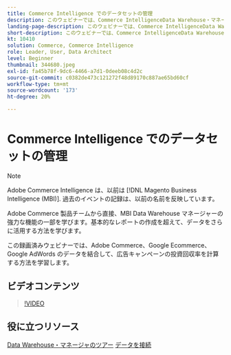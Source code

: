 ```yaml
---
title: Commerce Intelligence でのデータセットの管理
description: このウェビナーでは、Commerce IntelligenceData Warehouse・マネージャの強力な機能のいくつかをご覧いただけます。
landing-page-description: このウェビナーでは、Commerce IntelligenceData Warehouse・マネージャの強力な機能のいくつかをご覧いただけます。
short-description: このウェビナーでは、Commerce IntelligenceData Warehouse・マネージャの強力な機能のいくつかをご覧いただけます。
kt: 10410
solution: Commerce, Commerce Intelligence
role: Leader, User, Data Architect
level: Beginner
thumbnail: 344680.jpeg
exl-id: fa45b78f-9dc6-4466-a7d1-0deeb08c4d2c
source-git-commit: c0382de473c121272f48d89170c887ae65bd60cf
workflow-type: tm+mt
source-wordcount: '173'
ht-degree: 20%

---
```


# Commerce Intelligence でのデータセットの管理

>[!NOTE]
>
>Adobe Commerce Intelligence は、以前は [!DNL Magento Business Intelligence (MBI)]. 過去のイベントの記録は、以前の名前を反映しています。

Adobe Commerce 製品チームから直接、MBI Data Warehouse マネージャーの強力な機能の一部を学びます。基本的なレポートの作成を超えて、データをさらに活用する方法を学びます。

この録画済みウェビナーでは、Adobe Commerce、Google Ecommerce、Google AdWords のデータを結合して、広告キャンペーンの投資回収率を計算する方法を学習します。

## ビデオコンテンツ

>[!VIDEO](https://video.tv.adobe.com/v/344680?quality=12&learn=on)

## 役に立つリソース

[Data Warehouse・マネージャのツアー](https://experienceleague.adobe.com/docs/commerce-business-intelligence/mbi/analyze/warehouse-manager/tour-dwm.html)
[データを接続](https://experienceleague.adobe.com/docs/commerce-business-intelligence/mbi/analyze/connecting/connecting-data.html)
